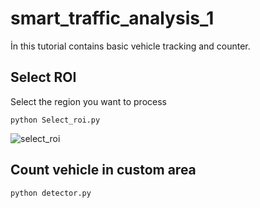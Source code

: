 # smart_traffic_analysis_1

İn this tutorial contains basic vehicle tracking and counter.

## Select ROI
  
Select the region you want to process

```
python Select_roi.py
```
![select_roi](https://github.com/KARAASLAN-AI/smart_traffic_analysis_1/blob/main/image%202022-02-13%2021-59-19.gif)
## Count vehicle in custom area

```
python detector.py
```
